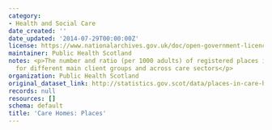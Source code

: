```yaml
---
category:
- Health and Social Care
date_created: ''
date_updated: '2014-07-29T00:00:00Z'
license: https://www.nationalarchives.gov.uk/doc/open-government-licence/version/3/
maintainer: Public Health Scotland
notes: <p>The number and ratio (per 1000 adults) of registered places in care homes,
  for different main client groups and across care sectors</p>
organization: Public Health Scotland
original_dataset_link: http://statistics.gov.scot/data/places-in-care-homes
records: null
resources: []
schema: default
title: 'Care Homes: Places'
---
```

